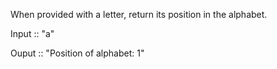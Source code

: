 
When provided with a letter, return its position in the alphabet.

Input :: "a"

Ouput :: "Position of alphabet: 1"
